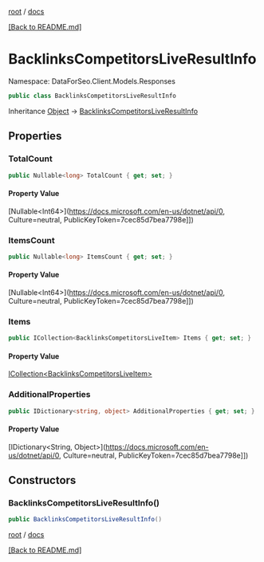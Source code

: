[root](./../ "root") / [docs](./ "docs")

[[Back to README.md]](./../README.md "[Back to README.md]")

# BacklinksCompetitorsLiveResultInfo

Namespace: DataForSeo.Client.Models.Responses

```csharp
public class BacklinksCompetitorsLiveResultInfo
```

Inheritance [Object](https://docs.microsoft.com/en-us/dotnet/api/Object) → [BacklinksCompetitorsLiveResultInfo](./BacklinksCompetitorsLiveResultInfo.md)

## Properties

### **TotalCount**

```csharp
public Nullable<long> TotalCount { get; set; }
```

#### Property Value

[Nullable&lt;Int64&gt;](https://docs.microsoft.com/en-us/dotnet/api/0, Culture=neutral, PublicKeyToken=7cec85d7bea7798e]])<br>

### **ItemsCount**

```csharp
public Nullable<long> ItemsCount { get; set; }
```

#### Property Value

[Nullable&lt;Int64&gt;](https://docs.microsoft.com/en-us/dotnet/api/0, Culture=neutral, PublicKeyToken=7cec85d7bea7798e]])<br>

### **Items**

```csharp
public ICollection<BacklinksCompetitorsLiveItem> Items { get; set; }
```

#### Property Value

[ICollection&lt;BacklinksCompetitorsLiveItem&gt;](./BacklinksCompetitorsLiveItem.md)<br>

### **AdditionalProperties**

```csharp
public IDictionary<string, object> AdditionalProperties { get; set; }
```

#### Property Value

[IDictionary&lt;String, Object&gt;](https://docs.microsoft.com/en-us/dotnet/api/0, Culture=neutral, PublicKeyToken=7cec85d7bea7798e]])<br>

## Constructors

### **BacklinksCompetitorsLiveResultInfo()**

```csharp
public BacklinksCompetitorsLiveResultInfo()
```

[root](./../ "root") / [docs](./ "docs")

[[Back to README.md]](./../README.md "[Back to README.md]")